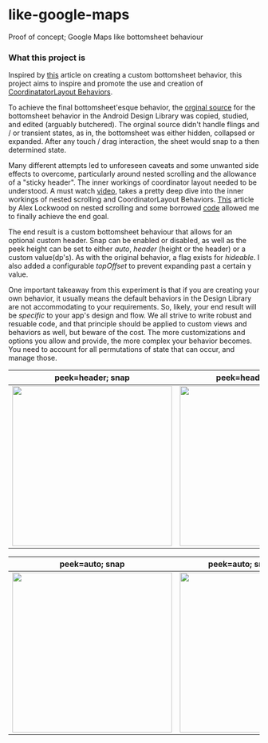 # like-google-maps

Proof of concept; Google Maps like bottomsheet behaviour

### What this project is
Inspired by [this](https://blog.picnic.nl/creating-well-behaved-views-in-android-3e088c560bc5) article on creating a custom bottomsheet behavior, this project aims to inspire and promote the use and creation of [CoordinatatorLayout Behaviors](https://developer.android.com/reference/android/support/design/widget/CoordinatorLayout.Behavior.html).

To achieve the final bottomsheet'esque behavior, the [orginal source](https://android.googlesource.com/platform/frameworks/support.git/+/master/design/src/android/support/design/widget/BottomSheetBehavior.java) for the bottomsheet behavior in the Android Design Library was copied, studied, and edited (arguably butchered). The orginal source didn't handle flings and / or transient states, as in, the bottomsheet was either hidden, collapsed or expanded. After any touch / drag interaction, the sheet would snap to a then determined state. 

Many different attempts led to unforeseen caveats and some unwanted side effects to overcome, particularly around nested scrolling and the allowance of a "sticky header". The inner workings of coordinator layout needed to be understood. A must watch [video](https://www.youtube.com/watch?v=x5o2hGMMmIw), takes a pretty deep dive into the inner workings of nested scrolling and CoordinatorLayout Behaviors. [This](https://www.androiddesignpatterns.com/2018/01/experimenting-with-nested-scrolling.html) article by Alex Lockwood on nested scrolling and some borrowed [code](https://github.com/alexjlockwood/adp-nested-scrolling) allowed me to finally achieve the end goal. 

The end result is a custom bottomsheet behaviour that allows for an optional custom header. Snap can be enabled or disabled, as well as the peek height can be set to either _auto_, _header_ (height or the header) or a custom value(dp's). As with the original behavior, a flag exists for _hideable_. I also added a configurable _topOffset_ to prevent expanding past a certain y value.

One important takeaway from this experiment is that if you are creating your own behavior, it usually means the default behaviors in the Design Library are not accommodating to your requirements. So, likely, your end result will be _specific_ to your app's design and flow. We all strive to write robust and resuable code, and that principle should be applied to custom views and behaviors as well, but beware of the cost. The more customizations and options you allow and provide, the more complex your behavior becomes. You need to account for all permutations of state that can occur, and manage those.

peek=header; snap | peek=header; no snap
------------ | -------------
<img src="https://raw.githubusercontent.com/fish-4-fun/like-google-maps/master/external-assets/peek-header-snap.gif" width="320"> | <img src="https://raw.githubusercontent.com/fish-4-fun/like-google-maps/master/external-assets/peek-header-no-snap.gif" width="320">

peek=auto; snap | peek=auto; snap; hideable 
------------ | -------------
<img src="https://raw.githubusercontent.com/fish-4-fun/like-google-maps/master/external-assets/peek-auto-snap.gif" width="320"> | <img src="https://raw.githubusercontent.com/fish-4-fun/like-google-maps/master/external-assets/peek-auto-snap-hideable.gif" width="320">
